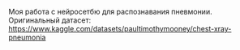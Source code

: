 Моя работа с нейросетбю для распознавания пневмонии.  
Оригинальный датасет: https://www.kaggle.com/datasets/paultimothymooney/chest-xray-pneumonia
